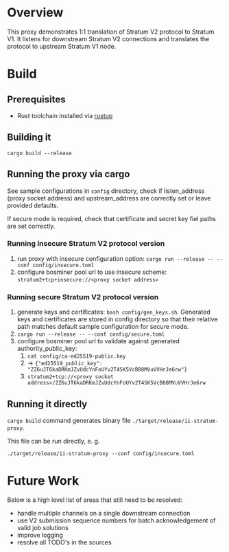 # Overview

This proxy demonstrates 1:1 translation of Stratum V2 protocol to Stratum V1. It
listens for downstream Stratum V2 connections and translates the protocol to
upstream Stratum V1 node.


# Build

## Prerequisites

- Rust toolchain installed via [rustup](https://rustup.rs/)

## Building it

`cargo build --release`

## Running the proxy via cargo
See sample configurations in `config` directory, check if listen_address (proxy socket address)
and upstream_address are correctly set or leave provided defaults.

If secure mode is required, check that certificate and secret key fiel paths are set correctly.
### Running insecure Stratum V2 protocol version
1. run proxy with insecure configuration option:
   `cargo run --release -- --conf config/insecure.toml`
1. configure bosminer pool url to use insecure scheme:
    `stratum2+tcp+insecure://<proxy socket address>`
### Running secure Stratum V2 protocol version
1. generate keys and certificates: `bash config/gen_keys.sh`. Generated keys and certificates are stored in
   config directory so that their relative path matches default sample configuration for secure mode.
1. `cargo run --release -- --conf config/secure.toml`
1. configure bosminer pool url to validate against generated authority_public_key:
    1. `cat config/ca-ed25519-public.key`
    2.  -> `{"ed25519_public_key": "ZZ6uJT6kaDRKmJZvUdcYnFoUYv2T4SK5VcB88MVuVVHrJe6rw"}`
    3. `stratum2+tcp://<proxy socket address>/ZZ6uJT6kaDRKmJZvUdcYnFoUYv2T4SK5VcB88MVuVVHrJe6rw`

## Running it directly
`cargo build` command generates binary file `./target/release/ii-stratum-proxy`.

This file can be run directly, e. g.

`./target/release/ii-stratum-proxy --conf config/insecure.toml`



# Future Work

Below is a high level list of areas that still need to be resolved:

- handle multiple channels on a single downstream connection
- use V2 submission sequence numbers for batch acknowledgement of valid job
  solutions
- improve logging
- resolve all TODO's in the sources
